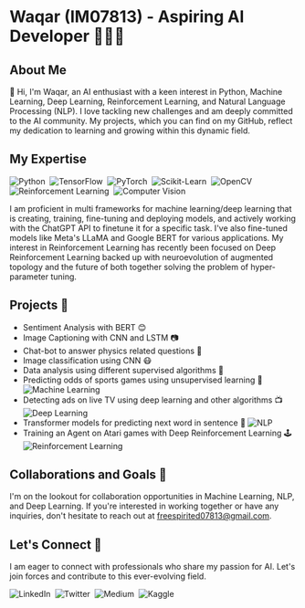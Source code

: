 # Waqar (IM07813) - Aspiring AI Developer 👨‍💻🤖

## About Me

👋 Hi, I'm Waqar, an AI enthusiast with a keen interest in Python, Machine Learning, Deep Learning, Reinforcement Learning, and Natural Language Processing (NLP). I love tackling new challenges and am deeply committed to the AI community. My projects, which you can find on my GitHub, reflect my dedication to learning and growing within this dynamic field.

## My Expertise

![Python](https://skillicons.dev/icons?i=python)&nbsp;
![TensorFlow](https://skillicons.dev/icons?i=tensorflow)&nbsp;
![PyTorch](https://skillicons.dev/icons?i=pytorch)&nbsp;
![Scikit-Learn](https://skillicons.dev/icons?i=scikitlearn)&nbsp;
![OpenCV](https://skillicons.dev/icons?i=opencv)&nbsp;
![Reinforcement Learning](https://skillicons.dev/icons?i=ai)&nbsp;
![Computer Vision](https://skillicons.dev/icons?i=opencv)&nbsp;

I am proficient in multi frameworks for machine learning/deep learning that is creating, training, fine-tuning and deploying models, and actively working with the ChatGPT API to finetune it for a specific task. I've also fine-tuned models like Meta's LLaMA and Google BERT for various applications. My interest in Reinforcement Learning has recently been focused on Deep Reinforcement Learning backed up with neuroevolution of augmented topology and the future of both together solving the problem of hyper-parameter tuning. 

## Projects 🚀

- Sentiment Analysis with BERT 😊
- Image Captioning with CNN and LSTM 📷
- Chat-bot to answer physics related questions 📝
- Image classification using CNN 😷
- Data analysis using different supervised algorithms 🎥
- Predicting odds of sports games using unsupervised learning 🏈 ![Machine Learning](https://skillicons.dev/icons?i=ml)&nbsp;
- Detecting ads on live TV using deep learning and other algorithms 📺 ![Deep Learning](https://skillicons.dev/icons?i=dl)&nbsp;
- Transformer models for predicting next word in sentence 📖 ![NLP](https://skillicons.dev/icons?i=nlp)&nbsp;
- Training an Agent on Atari games with Deep Reinforcement Learning 🕹️ ![Reinforcement Learning](https://skillicons.dev/icons?i=ai)&nbsp;

## Collaborations and Goals 🎯

I'm on the lookout for collaboration opportunities in Machine Learning, NLP, and Deep Learning. If you're interested in working together or have any inquiries, don't hesitate to reach out at freespirited07813@gmail.com.

## Let's Connect 🤝

I am eager to connect with professionals who share my passion for AI. Let's join forces and contribute to this ever-evolving field.

![LinkedIn](https://skillicons.dev/icons?i=linkedin)&nbsp;
![Twitter](https://skillicons.dev/icons?i=twitter)&nbsp;
![Medium](https://skillicons.dev/icons?i=medium)&nbsp;
![Kaggle](https://skillicons.dev/icons?i=kaggle)&nbsp;

